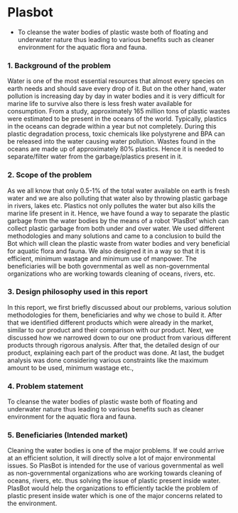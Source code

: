 # Plasbot
- To cleanse the water bodies of plastic waste both of floating and underwater nature thus leading to various benefits such as cleaner environment for the aquatic flora and fauna.

<h3 align="left">1.	Background of the problem</h3>
Water is one of the most essential resources that almost every species on earth needs and should save every drop of it. But on the other hand, water pollution is increasing day by day in water bodies and it is very difficult for marine life to survive also there is less fresh water available for consumption. From a study, approximately 165 million tons of plastic wastes were estimated to be present in the oceans of the world. Typically, plastics in the oceans can degrade within a year but not completely. During this plastic degradation process, toxic chemicals like polystyrene and BPA can be released into the water causing water pollution. Wastes found in the oceans are made up of approximately 80% plastics. Hence it is needed to separate/filter water from the garbage/plastics present in it.

<h3 align="left">2.	Scope of the problem</h3>
As we all know that only 0.5-1% of the total water available on earth is fresh water and we are also polluting that water also by throwing plastic garbage in rivers, lakes etc. Plastics not only pollutes the water but also kills the marine life present in it. Hence, we have found a way to separate the plastic garbage from the water bodies by the means of a robot ‘PlasBot’ which can collect plastic garbage from both under and over water. We used different methodologies and many solutions and came to a conclusion to build the Bot which will clean the plastic waste from water bodies and very beneficial for aquatic flora and fauna. We also designed it in a way so that it is efficient, minimum wastage and minimum use of manpower. The beneficiaries will be both governmental as well as non-governmental organizations who are working towards cleaning of oceans, rivers, etc.

<h3 align="left">3.	Design philosophy used in this report </h3>
In this report, we first briefly discussed about our problems, various solution methodologies for them, beneficiaries and why we chose to build it. After that we identified different products which were already in the market, similar to our product and their comparison with our product. Next, we discussed how we narrowed down to our one product from various different products through rigorous analysis. After that, the detailed design of our product, explaining each part of the product was done. At last, the budget analysis was done considering various constraints like the maximum amount to be used, minimum wastage etc.,

<h3 align="left">4.	Problem statement </h3>
To cleanse the water bodies of plastic waste both of floating and underwater nature thus leading to various benefits such as cleaner environment for the aquatic flora and fauna.

<h3 align="left">5.	Beneficiaries (Intended market)</h3>
Cleaning the water bodies is one of the major problems. If we could arrive at an efficient solution, it will directly solve a lot of major environmental issues. So PlasBot is intended for the use of various governmental as well as non-governmental organizations who are working towards cleaning of oceans, rivers, etc. thus solving the issue of plastic present inside water. PlasBot would help the organizations to efficiently tackle the problem of plastic present inside water which is one of the major concerns related to the environment.
